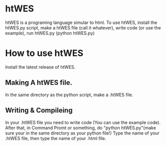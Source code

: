 # htWES
htWES is a programing language simular to html.
To use htWES, install the htWES.py script, make a htWES file (call it whatever), write code (or use the example), run htWES.py (python htWES.py)
# How to use htWES
Install the latest release of htWES.
## Making A htWES file.
In the same directory as the python script, make a .htWES file.
## Writing & Compileing
In your .htWES file you need to write code (You can use the example code).
After that, in Command Promt or something, do "python htWES.py"(make sure your in the same directory as your python file!)
Type the name of your .htWES file, then type the name of your .html file.
